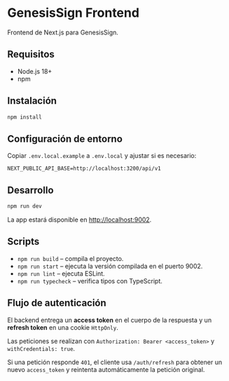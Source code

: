 # GenesisSign Frontend

Frontend de Next.js para GenesisSign.

## Requisitos

- Node.js 18+
- npm

## Instalación

```bash
npm install
```

## Configuración de entorno

Copiar `.env.local.example` a `.env.local` y ajustar si es necesario:

```
NEXT_PUBLIC_API_BASE=http://localhost:3200/api/v1
```

## Desarrollo

```bash
npm run dev
```

La app estará disponible en [http://localhost:9002](http://localhost:9002).

## Scripts

- `npm run build` – compila el proyecto.
- `npm run start` – ejecuta la versión compilada en el puerto 9002.
- `npm run lint` – ejecuta ESLint.
- `npm run typecheck` – verifica tipos con TypeScript.

## Flujo de autenticación

El backend entrega un **access token** en el cuerpo de la respuesta y un **refresh token** en una cookie `HttpOnly`.

Las peticiones se realizan con `Authorization: Bearer <access_token>` y `withCredentials: true`.

Si una petición responde `401`, el cliente usa `/auth/refresh` para obtener un nuevo `access_token` y reintenta automáticamente la petición original.
